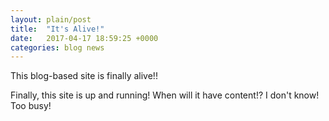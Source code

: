 ```yaml
---
layout: plain/post
title:  "It's Alive!"
date:   2017-04-17 18:59:25 +0000
categories: blog news
---
```

This blog-based site is finally alive!!

Finally, this site is up and running! When will it have content!? I don't know! Too busy!